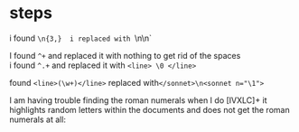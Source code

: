 # steps 
i found `\n{3,}  i replaced with `\n\n`

I found `^+` and replaced it with nothing to get rid of the spaces  
i found `^.+` and replaced it with `<line> \0 </line>`


found `<line>(\w+)</line>` replaced with`</sonnet>\n<sonnet n="\1">`

I am having trouble finding the roman numerals when I do [IVXLC]+  it highlights random letters within the documents and does not get the roman numerals at all: 